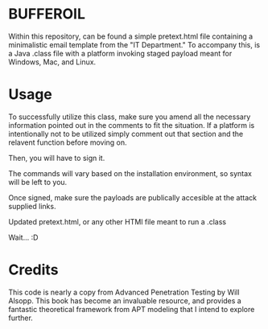 # BUFFEROIL

Within this repository, can be found a simple pretext.html file
containing a minimalistic email template from the "IT Department."
To accompany this, is a Java .class file with a platform invoking
staged payload meant for Windows, Mac, and Linux. 

# Usage

To successfully utilize this class, make sure you amend all
the necessary information pointed out in the comments to fit 
the situation. If a platform is intentionally not to be utilized
simply comment out that section and the relavent function before
moving on. 

Then, you will have to sign it. 

The commands will vary based on the installation environment, so 
syntax will be left to you. 

Once signed, make sure the payloads are publically accesible at the 
attack supplied links. 

Updated pretext.html, or any other HTMl file meant to run a .class

Wait... :D

# Credits

This code is nearly a copy from Advanced Penetration Testing 
by Will Alsopp. This book has become an invaluable resource, and provides
a fantastic theoretical framework from APT modeling that I intend to explore
further. 
